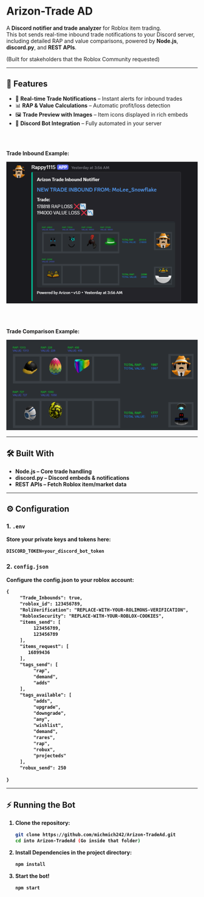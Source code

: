 # Arizon-Trade AD

A **Discord notifier and trade analyzer** for Roblox item trading.  
This bot sends real-time inbound trade notifications to your Discord server, including detailed RAP and value comparisons, powered by **Node.js**, **discord.py**, and **REST APIs**.


(Built for stakeholders that the Roblox Community requested)

---

## 🚀 Features

- 📡 **Real-time Trade Notifications** – Instant alerts for inbound trades  
- 📊 **RAP & Value Calculations** – Automatic profit/loss detection  
- 🖼 **Trade Preview with Images** – Item icons displayed in rich embeds  
- 🤖 **Discord Bot Integration** – Fully automated in your server  

<br></br>





<p><strong>Trade Inbound Example:<strong></p>
<img src="./bin/Trade-Inbound.png" alt="Trade Comparison Example" width="600"/>

<br></br>

<p><strong>Trade Comparison Example:<strong></p>
<img src="./bin/Trade-Compare.png" alt="Trade Comparison Example" width="600"/>

---

## 🛠️ Built With

- **Node.js** – Core trade handling  
- **discord.py** – Discord embeds & notifications  
- **REST APIs** – Fetch Roblox item/market data  

---

## ⚙️ Configuration

### 1. `.env`

Store your private keys and tokens here:

```env
DISCORD_TOKEN=your_discord_bot_token
```

### 2. `config.json`

Configure the config.json to your roblox account:
```
{
     "Trade_Inbounds": true,
     "roblox_id": 123456789,
     "RoliVerification": "REPLACE-WITH-YOUR-ROLIMONS-VERIFICATION",
     "RobloxSecurity": "REPLACE-WITH-YOUR-ROBLOX-COOKIES",
     "items_send": [
          123456789,
          123456789
     ],
     "items_request": [
        16899436
     ],
     "tags_send": [
          "rap",
          "demand",
          "adds"
     ],
     "tags_available": [
          "adds",
          "upgrade",
          "downgrade",
          "any",
          "wishlist",
          "demand",
          "rares",
          "rap",
          "robux",
          "projecteds"
     ],
     "robux_send": 250

}
```


--- 

## ⚡ Running the Bot


1. Clone the repository:
   ```bash
   git clone https://github.com/michmich242/Arizon-TradeAd.git
   cd into Arizon-TradeAd (Go inside that folder)
   ```

2. Install Dependencies in the project directory:
   ```bash
   npm install
   ```

3. Start the bot!
   ```bash
   npm start
   ```



